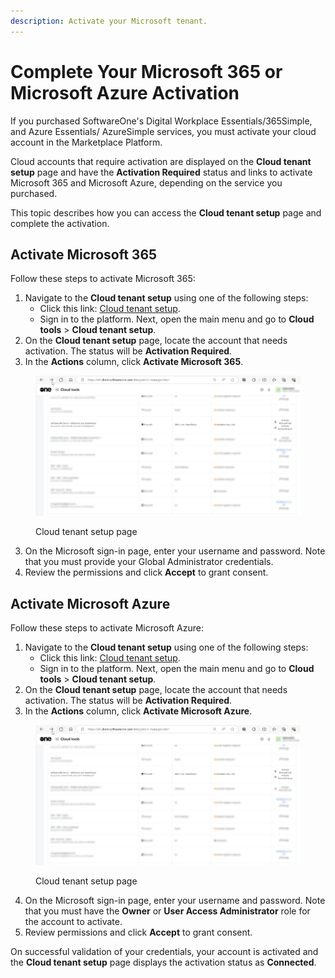 ```yaml
---
description: Activate your Microsoft tenant.
---
```


# Complete Your Microsoft 365 or Microsoft Azure Activation

If you purchased SoftwareOne's Digital Workplace Essentials/365Simple, and Azure Essentials/ AzureSimple services, you must activate your cloud account in the Marketplace Platform.&#x20;

Cloud accounts that require activation are displayed on the **Cloud tenant setup** page and have the **Activation Required** status and links to activate Microsoft 365 and Microsoft Azure, depending on the service you purchased.

This topic describes how you can access the **Cloud tenant setup** page and complete the activation.

## Activate Microsoft 365

Follow these steps to activate Microsoft 365:

1. Navigate to the **Cloud tenant setup** using one of the following steps:
   * Click this link: [Cloud tenant setup](https://v1.client.softwareone.com/integration-manager/start).
   * Sign in to the platform. Next, open the main menu and go to **Cloud tools** > **Cloud tenant setup**.
2. On the **Cloud tenant setup** page, locate the account that needs activation. The status will be **Activation Required**.
3. In the **Actions** column, click **Activate Microsoft 365**.&#x20;

<figure><img src="../../../../.gitbook/assets/ActivationRequired.png" alt=""><figcaption><p>Cloud tenant setup page</p></figcaption></figure>

3. On the Microsoft sign-in page, enter your username and password. Note that you must provide your Global Administrator credentials.
4. Review the permissions and click **Accept** to grant consent.

## Activate Microsoft Azure

Follow these steps to activate Microsoft Azure:

1. Navigate to the **Cloud tenant setup** using one of the following steps:
   * Click this link: [Cloud tenant setup](https://v1.client.softwareone.com/integration-manager/start).
   * Sign in to the platform. Next, open the main menu and go to **Cloud tools** > **Cloud tenant setup**.
2. On the **Cloud tenant setup** page, locate the account that needs activation. The status will be **Activation Required**.
3. In the **Actions** column, click **Activate Microsoft Azure**.

<figure><img src="../../../../.gitbook/assets/ActivationRequired.png" alt=""><figcaption><p>Cloud tenant setup page</p></figcaption></figure>

4. On the Microsoft sign-in page, enter your username and password. Note that you must have the **Owner** or **User Access Administrator** role for the account to activate.
5. Review permissions and click **Accept** to grant consent.

On successful validation of your credentials, your account is activated and the **Cloud tenant setup** page displays the activation status as **Connected**.
